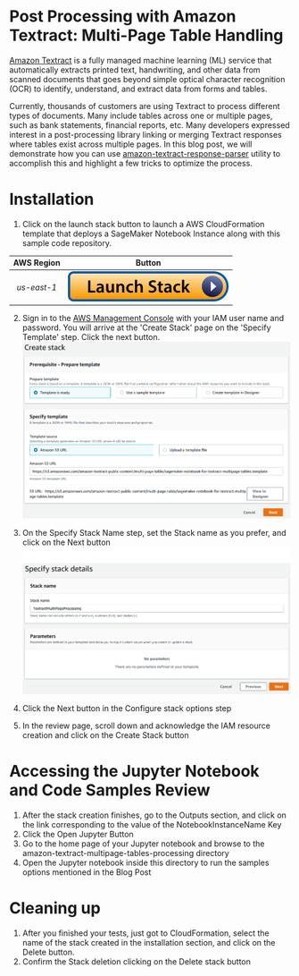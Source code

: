 # Post Processing with Amazon Textract: Multi-Page Table Handling
[Amazon Textract](https://aws.amazon.com/textract/) is a fully managed machine learning (ML) service that automatically extracts printed text, handwriting, and other data from scanned documents that goes beyond simple optical character recognition (OCR) to identify, understand, and extract data from forms and tables.
 
Currently, thousands of customers are using Textract to process different types of documents. Many include tables across one or multiple pages, such as bank statements, financial reports, etc. Many developers expressed interest in a post-processing library linking or merging Textract responses where tables exist across multiple pages. In this blog post, we will demonstrate how you can use [amazon-textract-response-parser](https://pypi.org/project/textract-trp/) utility to accomplish this and highlight a few tricks to optimize the process. 

# Installation

1. Click on the launch stack button to launch a AWS CloudFormation template that deploys a SageMaker Notebook Instance along with this sample code repository. 

| AWS Region  |                                                                                                       Button                                                                                                        |
| :---------: | :-----------------------------------------------------------------------------------------------------------------------------------------------------------------------------------------------------------------: |
| _us-east-1_ | [![Launch stack in us-east-1](./images/launch-stack.svg)](https://console.aws.amazon.com/cloudformation/home?region=us-east-1#/stacks/new?&templateURL=https://s3.amazonaws.com/amazon-textract-public-content/multi-page-table/sagemaker-notebook-for-textract-multipage-tables.template) |

2. Sign in to the [AWS Management Console](https://aws.amazon.com/console/) with your IAM user name and password. You will arrive at the 'Create Stack' page on the 'Specify Template' step. Click the next button.
![Launch stack in us-east-1](./images/cf-stack-template.png)

3. On the Specify Stack Name step, set the Stack name as you prefer, and click on the Next button
![Launch stack in us-east-1](./images/cf-stack-details.png)

4. Click the Next button in the Configure stack options step
5. In the review page, scroll down and acknowledge the IAM resource creation and click on the Create Stack button

# Accessing the Jupyter Notebook and Code Samples Review

1. After the stack creation finishes, go to the Outputs section, and click on the link corresponding to the value of the NotebookInstanceName Key
2. Click the Open Jupyter Button
3. Go to the home page of your Jupyter notebook and browse to the amazon-textract-multipage-tables-processing directory
4. Open the Jupyter notebook inside this directory to run the samples options mentioned in the Blog Post

# Cleaning up

1. After you finished your tests, just got to CloudFormation, select the name of the stack created in the installation section, and click on the Delete button.
2. Confirm the Stack deletion clicking on the Delete stack button

